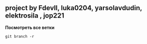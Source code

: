 ## project by Fdevll, luka0204, yarsolavdudin, elektrosila , jop221
**Посмотреть все ветки**
```
git branch -r 
```

